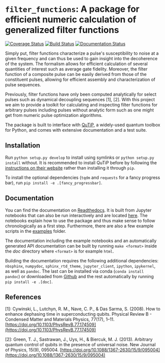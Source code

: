 # `filter_functions`: A package for efficient numeric calculation of generalized filter functions
[![Coverage Status](https://coveralls.io/repos/github/qutech/filter_functions/badge.svg?branch=master)](https://coveralls.io/github/qutech/filter_functions?branch=master)
[![Build Status](https://travis-ci.org/qutech/filter_functions.svg?branch=master)](https://travis-ci.org/qutech/filter_functions)
[![Documentation Status](https://readthedocs.org/projects/filter-functions/badge/?version=latest)](https://filter-functions.readthedocs.io/en/latest/?badge=latest)

Simply put, filter functions characterize a pulse's susceptibility to noise at a given frequency and can thus be used to gain insight into the decoherence of the system. The formalism allows for efficient calculation of several quantities of interest such as average gate fidelity. Moreover, the filter function of a composite pulse can be easily derived from those of the constituent pulses, allowing for efficient assembly and characterization of pulse sequences.

Previously, filter functions have only been computed analytically for select pulses such as dynamical decoupling sequences [1], [2]. With this project we aim to provide a toolkit for calculating and inspecting filter functions for arbitrary pulses including pulses without analytic form such as one might get from numeric pulse optimization algorithms. 

The package is built to interface with [QuTiP](http://qutip.org/), a widely-used quantum toolbox for Python, and comes with extensive documentation and a test suite.

## Installation
Run `python setup.py develop` to install using symlinks or `python setup.py install` without. It is recommended to install QuTiP before by following the [instructions on their website](http://qutip.org/docs/latest/installation.html) rather than installing it through `pip`.

To install the optional dependencies (`tqdm` and `requests` for a fancy progress bar), run `pip install -e .[fancy_progressbar]`.

## Documentation
You can find the documentation on [Readthedocs](https://filter-functions.readthedocs.io/en/latest/). It is built from Jupyter notebooks that can also be run interactively and are located [here](doc/source/examples). The notebooks explain how to use the package and thus make sense to follow chronologically as a first step. Furthermore, there are also a few example scripts in the [examples](examples) folder.

The documentation including the example notebooks and an automatically generated API documentation can be built by running `make <format>` inside the *doc* directory where `<format>` is for example `html`.

Building the documentation requires the following additional dependencies: `nbsphinx`, `numpydoc`, `sphinx_rtd_theme`, `jupyter_client`, `ipython`, `ipykernel`, as well as `pandoc`. The last can be installed via conda (`conda install pandoc`) or downloaded from [Github](https://github.com/jgm/pandoc/releases/) and the rest automatically by running `pip install -e .[doc]`.

## References
[1]: Cywinski, L., Lutchyn, R. M., Nave, C. P., & Das Sarma, S. (2008). How to enhance dephasing time in superconducting qubits. Physical Review B - Condensed Matter and Materials Physics, 77(17), 1–11. [https://doi.org/10.1103/PhysRevB.77.174509](https://doi.org/10.1103/PhysRevB.77.174509)

[2]: Green, T. J., Sastrawan, J., Uys, H., & Biercuk, M. J. (2013). Arbitrary quantum control of qubits in the presence of universal noise. New Journal of Physics, 15(9), 095004. [https://doi.org/10.1088/1367-2630/15/9/095004](https://doi.org/10.1088/1367-2630/15/9/095004)
